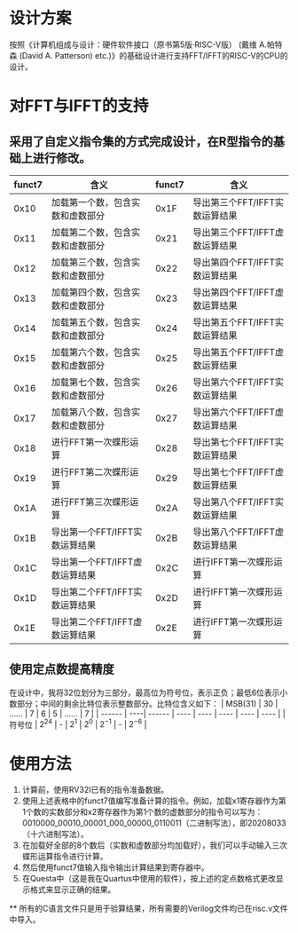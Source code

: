 # 设计方案
按照《计算机组成与设计：硬件软件接口（原书第5版·RISC-V版） (戴维 A.帕特森 (David A. Patterson) etc.)》的基础设计进行支持FFT/IFFT的RISC-V的CPU的设计。
# 对FFT与IFFT的支持
## 采用了自定义指令集的方式完成设计，在R型指令的基础上进行修改。
| funct7 | 含义                           | funct7   | 含义 |
| ------ | ------------------------------| -------- | ---- |
| 0x10   | 加载第一个数，包含实数和虚数部分 | 0x1F     | 导出第三个FFT/IFFT实数运算结果     |
| 0x11   | 加载第二个数，包含实数和虚数部分 | 0x21     | 导出第三个FFT/IFFT虚数运算结果     |
| 0x12   | 加载第三个数，包含实数和虚数部分 | 0x22     | 导出第四个FFT/IFFT实数运算结果     |
| 0x13   | 加载第四个数，包含实数和虚数部分 | 0x23     | 导出第四个FFT/IFFT虚数运算结果     |
| 0x14   | 加载第五个数，包含实数和虚数部分 | 0x24     | 导出第五个FFT/IFFT实数运算结果     |
| 0x15   | 加载第六个数，包含实数和虚数部分 | 0x25     | 导出第五个FFT/IFFT虚数运算结果     |
| 0x16   | 加载第七个数，包含实数和虚数部分 | 0x26     | 导出第六个FFT/IFFT实数运算结果     |
| 0x17   | 加载第八个数，包含实数和虚数部分 | 0x27     | 导出第六个FFT/IFFT虚数运算结果     |
| 0x18   | 进行FFT第一次蝶形运算 | 0x28     | 导出第七个FFT/IFFT实数运算结果     |
| 0x19   | 进行FFT第二次蝶形运算 | 0x29     | 导出第七个FFT/IFFT虚数运算结果     |
| 0x1A   | 进行FFT第三次蝶形运算 | 0x2A     | 导出第八个FFT/IFFT实数运算结果     |
| 0x1B   | 导出第一个FFT/IFFT实数运算结果 | 0x2B     | 导出第八个FFT/IFFT虚数运算结果     |
| 0x1C   | 导出第一个FFT/IFFT虚数运算结果 | 0x2C     | 进行IFFT第一次蝶形运算     |
| 0x1D   | 导出第二个FFT/IFFT实数运算结果 | 0x2D     | 进行IFFT第一次蝶形运算     |
| 0x1E   | 导出第二个FFT/IFFT虚数运算结果 | 0x2E     | 进行IFFT第一次蝶形运算     |
## 使用定点数提高精度
在设计中，我将32位划分为三部分，最高位为符号位，表示正负；最低6位表示小数部分；中间的剩余比特位表示整数部分。比特位含义如下：
| MSB(31) | 30 | ......  | 7  | 6  | 5  | ......  | 7 |
| ------ | ----| ------ | ---- | ---- | ---- | ---- | ---- |
| 符号位   | $2^{24}$ |   -  | $2^1$ | $2^0$ | $2^{-1}$ | - | $2^{-6}$ |
# 使用方法
1. 计算前，使用RV32I已有的指令准备数据。
2. 使用上述表格中的funct7值编写准备计算的指令。例如，加载x1寄存器作为第1个数的实数部分和x2寄存器作为第1个数的虚数部分的指令可以写为：0010000_00010_00001_000_00000_0110011（二进制写法），即20208033（十六进制写法）。
3. 在加载好全部的8个数后（实数和虚数部分均加载好），我们可以手动输入三次蝶形运算指令进行计算。
4. 然后使用funct7值输入指令输出计算结果到寄存器中。
5. 在Questa中（这是我在Quartus中使用的软件），按上述的定点数格式更改显示格式来显示正确的结果。

** 所有的C语言文件只是用于验算结果，所有需要的Verilog文件均已在risc.v文件中导入。
